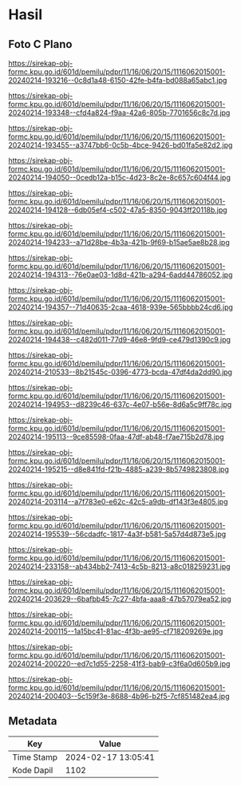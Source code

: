 # Hasil

## Foto C Plano

https://sirekap-obj-formc.kpu.go.id/601d/pemilu/pdpr/11/16/06/20/15/1116062015001-20240214-193216--0c8d1a48-6150-42fe-b4fa-bd088a65abc1.jpg

https://sirekap-obj-formc.kpu.go.id/601d/pemilu/pdpr/11/16/06/20/15/1116062015001-20240214-193348--cfd4a824-f9aa-42a6-805b-7701656c8c7d.jpg

https://sirekap-obj-formc.kpu.go.id/601d/pemilu/pdpr/11/16/06/20/15/1116062015001-20240214-193455--a3747bb6-0c5b-4bce-9426-bd01fa5e82d2.jpg

https://sirekap-obj-formc.kpu.go.id/601d/pemilu/pdpr/11/16/06/20/15/1116062015001-20240214-194050--0cedb12a-b15c-4d23-8c2e-8c657c604f44.jpg

https://sirekap-obj-formc.kpu.go.id/601d/pemilu/pdpr/11/16/06/20/15/1116062015001-20240214-194128--6db05ef4-c502-47a5-8350-9043ff20118b.jpg

https://sirekap-obj-formc.kpu.go.id/601d/pemilu/pdpr/11/16/06/20/15/1116062015001-20240214-194233--a71d28be-4b3a-421b-9f69-b15ae5ae8b28.jpg

https://sirekap-obj-formc.kpu.go.id/601d/pemilu/pdpr/11/16/06/20/15/1116062015001-20240214-194313--76e0ae03-1d8d-421b-a294-6add44786052.jpg

https://sirekap-obj-formc.kpu.go.id/601d/pemilu/pdpr/11/16/06/20/15/1116062015001-20240214-194357--71d40635-2caa-4618-939e-565bbbb24cd6.jpg

https://sirekap-obj-formc.kpu.go.id/601d/pemilu/pdpr/11/16/06/20/15/1116062015001-20240214-194438--c482d011-77d9-46e8-9fd9-ce479d1390c9.jpg

https://sirekap-obj-formc.kpu.go.id/601d/pemilu/pdpr/11/16/06/20/15/1116062015001-20240214-210533--8b21545c-0396-4773-bcda-47df4da2dd90.jpg

https://sirekap-obj-formc.kpu.go.id/601d/pemilu/pdpr/11/16/06/20/15/1116062015001-20240214-194953--d8239c46-637c-4e07-b56e-8d6a5c9ff78c.jpg

https://sirekap-obj-formc.kpu.go.id/601d/pemilu/pdpr/11/16/06/20/15/1116062015001-20240214-195113--9ce85598-0faa-47df-ab48-f7ae715b2d78.jpg

https://sirekap-obj-formc.kpu.go.id/601d/pemilu/pdpr/11/16/06/20/15/1116062015001-20240214-195215--d8e841fd-f21b-4885-a239-8b5749823808.jpg

https://sirekap-obj-formc.kpu.go.id/601d/pemilu/pdpr/11/16/06/20/15/1116062015001-20240214-203114--a7f783e0-e62c-42c5-a9db-df143f3e4805.jpg

https://sirekap-obj-formc.kpu.go.id/601d/pemilu/pdpr/11/16/06/20/15/1116062015001-20240214-195539--56cdadfc-1817-4a3f-b581-5a57d4d873e5.jpg

https://sirekap-obj-formc.kpu.go.id/601d/pemilu/pdpr/11/16/06/20/15/1116062015001-20240214-233158--ab434bb2-7413-4c5b-8213-a8c018259231.jpg

https://sirekap-obj-formc.kpu.go.id/601d/pemilu/pdpr/11/16/06/20/15/1116062015001-20240214-203629--6bafbb45-7c27-4bfa-aaa8-47b57079ea52.jpg

https://sirekap-obj-formc.kpu.go.id/601d/pemilu/pdpr/11/16/06/20/15/1116062015001-20240214-200115--1a15bc41-81ac-4f3b-ae95-cf718209269e.jpg

https://sirekap-obj-formc.kpu.go.id/601d/pemilu/pdpr/11/16/06/20/15/1116062015001-20240214-200220--ed7c1d55-2258-41f3-bab9-c3f6a0d605b9.jpg

https://sirekap-obj-formc.kpu.go.id/601d/pemilu/pdpr/11/16/06/20/15/1116062015001-20240214-200403--5c159f3e-8688-4b96-b2f5-7cf851482ea4.jpg


## Metadata

| Key        | Value               |
| ---------- | ------------------- |
| Time Stamp | 2024-02-17 13:05:41 |
| Kode Dapil | 1102                |



